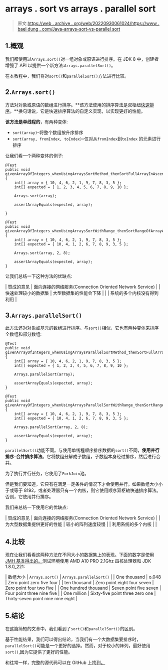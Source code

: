 # arrays . sort vs arrays . parallel sort

> 原文:[https://web . archive . org/web/20220930061024/https://www . bael dung . com/Java-arrays-sort-vs-parallel sort](https://web.archive.org/web/20220930061024/https://www.baeldung.com/java-arrays-sort-vs-parallelsort)

## 1.概观

我们都使用过`Arrays.sort()`对一组对象或原语进行排序。在 JDK 8 中，创建者增强了 API 以提供一个新方法:`Arrays.parallelSort()`。

在本教程中，我们将对`sort()`和`parallelSort()`方法进行比较。

## 2.`Arrays.sort()`

方法对对象或原语的数组进行排序。**该方法使用的排序算法是双枢纽[快速排序](/web/20221205211628/https://www.baeldung.com/algorithm-quicksort)。**换句话说，它是快速排序算法的自定义实现，以实现更好的性能。

**该方法是单线程的**，有两种变体:

*   `sort(array)`–将整个数组按升序排序
*   `sort(array, fromIndex, toIndex)`–仅对从`fromIndex`到`toIndex` 的元素进行排序

让我们看一个两种变体的例子:

```
@Test
public void givenArrayOfIntegers_whenUsingArraysSortMethod_thenSortFullArrayInAscendingOrder() {
    int[] array = { 10, 4, 6, 2, 1, 9, 7, 8, 3, 5 };
    int[] expected = { 1, 2, 3, 4, 5, 6, 7, 8, 9, 10 };

    Arrays.sort(array);

    assertArrayEquals(expected, array);

}

@Test
public void givenArrayOfIntegers_whenUsingArraysSortWithRange_thenSortRangeOfArrayAsc() {
    int[] array = { 10, 4, 6, 2, 1, 9, 7, 8, 3, 5 };
    int[] expected = { 10, 4, 1, 2, 6, 7, 8, 9, 3, 5 };

    Arrays.sort(array, 2, 8);

    assertArrayEquals(expected, array);
}
```

让我们总结一下这种方法的优缺点:

| 赞成的意见 | 面向连接的网络服务(Connection Oriented Network Service) |
| 快速处理较小的数据集 | 大型数据集的性能会下降 |
|  | 系统的多个内核没有得到利用 |

## 3.`Arrays.parallelSort()`

此方法还对对象或基元的数组进行排序。与`sort()`相似，它也有两种变体来排序全数组和部分数组:

```
@Test
public void givenArrayOfIntegers_whenUsingArraysParallelSortMethod_thenSortFullArrayInAscendingOrder() {
    int[] array = { 10, 4, 6, 2, 1, 9, 7, 8, 3, 5 };
    int[] expected = { 1, 2, 3, 4, 5, 6, 7, 8, 9, 10 };

    Arrays.parallelSort(array);

    assertArrayEquals(expected, array);
}

@Test
public void givenArrayOfIntegers_whenUsingArraysParallelSortWithRange_thenSortRangeOfArrayAsc() {
    int[] array = { 10, 4, 6, 2, 1, 9, 7, 8, 3, 5 };
    int[] expected = { 10, 4, 1, 2, 6, 7, 8, 9, 3, 5 };

    Arrays.parallelSort(array, 2, 8);

    assertArrayEquals(expected, array);
}
```

`parallelSort()`功能不同。与使用单线程顺序排序数据的`sort()`不同，**使用并行排序-合并排序算法**。它将数组分解成子数组，子数组本身经过排序，然后进行合并。

为了执行并行任务，它使用了`ForkJoin`池。

但是我们要知道，它只有在满足一定条件的情况下才会使用并行。如果数组大小小于或等于 8192，或者处理器只有一个内核，则它使用顺序双枢轴快速排序算法。否则，它使用并行排序。

我们来总结一下使用它的优缺点:

| 赞成的意见 | 面向连接的网络服务(Connection Oriented Network Service) |
| 为大型数据集提供更好的性能 | 较小的阵列速度较慢 |
| 利用系统的多个内核 |  |

## 4.比较

现在让我们看看这两种方法在不同大小的数据集上的表现。下面的数字是使用 [JMH 基准得出的。](/web/20221205211628/https://www.baeldung.com/java-microbenchmark-harness)测试环境使用 AMD A10 PRO 2.1Ghz 四核处理器和 JDK 1.8.0_221:

| 数组大小 | `Arrays.sort()` | `Arrays.parallelSort()` |
| One thousand | o.048 | Zero point zero five four |
| ten thousand | Zero point eight four seven | Zero point four two five |
| One hundred thousand | Seven point five seven | Four point three nine five |
| One million | Sixty-five point three zero one | Thirty-seven point nine nine eight |

## 5.结论

在这篇简短的文章中，我们看到了`sort()`和`parallelSort()`的区别。

基于性能结果，我们可以得出结论，当我们有一个大数据集要排序时，`parallelSort()`可能是一个更好的选择。然而，对于较小的阵列，最好使用`sort()`,因为它提供了更好的性能。

和往常一样，完整的源代码可以在 GitHub 上找到[。](https://web.archive.org/web/20221205211628/https://github.com/eugenp/tutorials/tree/master/core-java-modules/core-java-arrays-sorting)